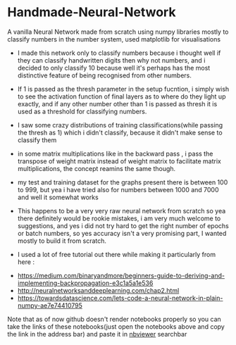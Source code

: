 # Handmade-Neural-Network
A vanilla Neural Network made from scratch using numpy libraries mostly to classify numbers in the number system,  used matplotlib for visualisations

- I made this network only to classify numbers because i thought well if they can classify handwritten digits then why not numbers, and i decided to only classify 10 because well it's perhaps has the most distinctive feature of being recognised from other numbers. 

- If 1 is passed as the thresh parameter in the setup fucntion, i simply wish to see the activation function of final layers as to where do they light up exactly, and if any other number other than 1 is passed as thresh it is used as a threshold for classifying numbers.

- I saw some crazy distributions of training classifications(while passing the thresh as 1) which i didn't classify, because it didn't make sense to classify them

- in some matrix multiplications like in the backward pass , i pass the transpose of weight matrix instead of weight matrix to facilitate matrix multiplications, the concept reamins the same though.

- my test and training dataset for the graphs present there is between 100 to 999, but yea i have tried also for numbers between 1000 and 7000 and well it somewhat works

- This happens to be a very very raw neural network from scratch so yea there definitely would be rookie mistakes, i am very much welcome to suggestions, and yes i did not try hard to get the right number of epochs or batch numbers, so yes accuracy isn't a very promising part, I wanted mostly to build it from scratch.

- I used a lot of free tutorial out there while making it particularly from here :

+ https://medium.com/binaryandmore/beginners-guide-to-deriving-and-implementing-backpropagation-e3c1a5a1e536
+ http://neuralnetworksanddeeplearning.com/chap2.html
+ https://towardsdatascience.com/lets-code-a-neural-network-in-plain-numpy-ae7e74410795


Note that as of now github doesn't render notebooks properly so you can take the links of these notebooks(just open the notebooks above and copy the link in the address bar) and paste it in [nbviewer](https://nbviewer.jupyter.org/) searchbar

